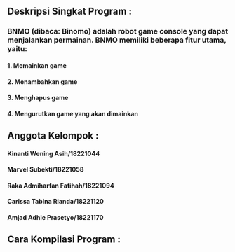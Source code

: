## Deskripsi Singkat Program :
### BNMO (dibaca: Binomo) adalah robot game console yang dapat menjalankan permainan. BNMO memiliki beberapa fitur utama, yaitu:

####  1. Memainkan game
####  2. Menambahkan game
####  3. Menghapus game
####  4. Mengurutkan game yang akan dimainkan


## Anggota Kelompok :
#### Kinanti Wening Asih/18221044	
#### Marvel Subekti/18221058
#### Raka Admiharfan Fatihah/18221094
#### Carissa Tabina Rianda/18221120
#### Amjad Adhie Prasetyo/18221170

## Cara Kompilasi Program :
